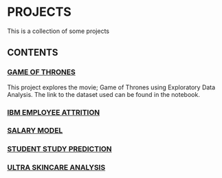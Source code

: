 # PROJECTS
This is a collection of some projects

## CONTENTS

### [GAME OF THRONES](https://github.com/EddyEdgar/Projects/blob/main/GAME_OF_THRONES_EDA.ipynb)
This project explores the movie; Game of Thrones using Exploratory Data Analysis.
The link to the dataset used can be found in the notebook.

### [IBM EMPLOYEE ATTRITION](https://github.com/EddyEdgar/Projects/blob/main/IBM%20EMPLOYEE%20ATTRITION_EDA.ipynb)

### [SALARY MODEL]()

### [STUDENT STUDY PREDICTION]()

### [ULTRA SKINCARE ANALYSIS]()
